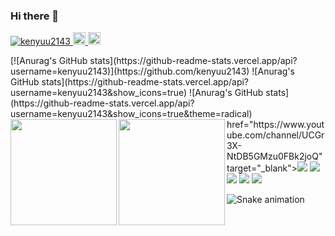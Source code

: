 ### Hi there 👋

<!--
**kenyuu2143/kenyuu2143** is a ✨ _special_ ✨ repository because its `README.md` (this file) appears on your GitHub profile.

Here are some ideas to get you started:

- 🔭 I’m currently working on ...
- 🌱 I’m currently learning ...
- 👯 I’m looking to collaborate on ...
- 🤔 I’m looking for help with ...
- 💬 Ask me about ...
- 📫 How to reach me: ...
- 😄 Pronouns: ...
- ⚡ Fun fact: ...
-->
<p align="left"> 
  <a href="https://github.com/kenyuu2143">
    <img src="https://komarev.com/ghpvc/?username=kenyuu2143" alt="kenyuu2143" />
  </a>
  <a href="https://twitter.com/home?lang=ja">
    <img height="20" src="https://img.shields.io/twitter/follow/kenyuu2143?label=Twitter&logo=twitter&style=flat" />
  </a>
  <a href="https://github.com/kenyuu2143">
    <img height="20" src="https://img.shields.io/github/followers/kenyuu2143?label=follow&logo=github&style=flat" />
  </a>
  <!--<a href="https://www.reddit.com/user/yutkat">
    <img height="20" src="https://img.shields.io/reddit/user-karma/combined/yutkat?label=Reddit&logo=reddit&style=flat" />
  </a>
  <a href="https://stackoverflow.com/users/5720201/yutkat">
    <img height="20" src="https://img.shields.io/stackexchange/stackoverflow/r/5720201?label=StackOverflow&logo=stack-overflow&style=flat" />
  </a>
  <a href="http://qiita.com/yutkat">
    <img height="20" src="https://qiita-badge.apiapi.app/s/yutkat/posts.svg" />
  </a>
  <//qiita.com/yutkat">
    <img height="20" src="https://qiita-badge.apiapi.app/s/yutkat/contributions.svg" />
  </a>-->
</p>
[![Anurag's GitHub stats](https://github-readme-stats.vercel.app/api?username=kenyuu2143)](https://github.com/kenyuu2143)
![Anurag's GitHub stats](https://github-readme-stats.vercel.app/api?username=kenyuu2143&show_icons=true)
![Anurag's GitHub stats](https://github-readme-stats.vercel.app/api?username=kenyuu2143&show_icons=true&theme=radical)

<a href="https://github.com/kenyuu2143">
  <img align="left" height="170px" src="https://github-readme-stats.vercel.app/api?username=kenyuu2143&count_private=true&show_icons=true&theme=dracula" />
</a>
<a href="https://github.com/kenyuu2143">
  <img align="left" height="170px" src="https://github-readme-stats.vercel.app/api/top-langs/?username=kenyuu2143&layout=compact&theme=dracula" />
</a>

<div> 
  href="https://www.youtube.com/channel/UCGr3X-NtDB5GMzu0FBk2joQ" target="_blank"><img src="https://img.shields.io/badge/YouTube-FF0000?style=for-the-badge&logo=youtube&logoColor=white" target="_blank"></a>
  <a href="https://www.instagram.com/rodorinrin/" target="_blank"><img src="https://img.shields.io/badge/-Instagram-%23E4405F?style=for-the-badge&logo=instagram&logoColor=white" target="_blank"></a>
 	<a href="https://www.twitch.tv/kenyuu2143" target="_blank"><img src="https://img.shields.io/badge/Twitch-9146FF?style=for-the-badge&logo=twitch&logoColor=white" target="_blank"></a>
  <a href = "mailto:kenyuunakama@gmail.com"><img src="https://img.shields.io/badge/-Gmail-%23333?style=for-the-badge&logo=gmail&logoColor=white" target="_blank"></a>
  <a href="https://www.linkedin.com/in/kenyuu-nakama-7ba084140/" target="_blank"><img src="https://img.shields.io/badge/-LinkedIn-%230077B5?style=for-the-badge&logo=linkedin&logoColor=white" target="_blank"></a> 
 
  ![Snake animation](https://github.com/kenyuu2143/blob/output/github-contribution-grid-snake.svg)
 
</div>

